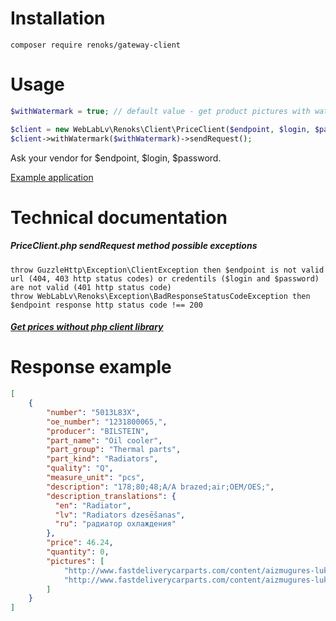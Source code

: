 # Installation
```
composer require renoks/gateway-client
```

# Usage
```php
$withWatermark = true; // default value - get product pictures with watermark

$client = new WebLabLv\Renoks\Client\PriceClient($endpoint, $login, $password);
$client->withWatermark($withWatermark)->sendRequest();
```
Ask your vendor for $endpoint, $login, $password.

[Example application](https://github.com/renoks/gateway-client-example-app)

# Technical documentation

##### PriceClient.php sendRequest method possible exceptions
```
throw GuzzleHttp\Exception\ClientException then $endpoint is not valid url (404, 403 http status codes) or credentils ($login and $password) are not valid (401 http status code)
throw WebLabLv\Renoks\Exception\BadResponseStatusCodeException then $endpoint response http status code !== 200
```

##### [Get prices without php client library](/doc/api-usage-without-php-lib.md)

# Response example
```json
[
    {
        "number": "5013L83X",
        "oe_number": "1231800065,",
        "producer": "BILSTEIN",
        "part_name": "Oil cooler",
        "part_group": "Thermal parts",
        "part_kind": "Radiators",
        "quality": "Q",
        "measure_unit": "pcs",
        "description": "178;80;48;A/A brazed;air;OEM/OES;",
        "description_translations": {
          "en": "Radiator",
          "lv": "Radiators dzesēšanas",
          "ru": "радиатор охлаждения"
        },
        "price": 46.24,
        "quantity": 0,
        "pictures": [
            "http://www.fastdeliverycarparts.com/content/aizmugures-lukturi/__750/32u188-e.jpg",
            "http://www.fastdeliverycarparts.com/content/aizmugures-lukturi/__750/32u188-e-1.jpg"
        ]
    }
]
```
